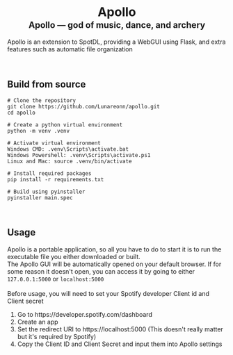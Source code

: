 <h1 align=center>
  <b>Apollo</b>
  <br>
  <sup><sub>Apollo — god of music, dance, and archery</sub></sup>
</h1>

<p>Apollo is an extension to SpotDL, providing a WebGUI using Flask, and extra features such as automatic file organization</p>
<br>

## Build from source
```
# Clone the repository
git clone https://github.com/Lunareonn/apollo.git
cd apollo

# Create a python virtual environment
python -m venv .venv

# Activate virtual environment
Windows CMD: .venv\Scripts\activate.bat
Windows Powershell: .venv\Scripts\activate.ps1
Linux and Mac: source .venv/bin/activate

# Install required packages
pip install -r requirements.txt

# Build using pyinstaller
pyinstaller main.spec
```
<br>

## Usage
<p>Apollo is a portable application, so all you have to do to start it is to run the executable file you either downloaded or built.<br>
The Apollo GUI will be automatically opened on your default browser. If for some reason it doesn't open, you can access it by going to either <code>127.0.0.1:5000</code> or <code>localhost:5000</code>
<br>
<br>
Before usage, you will need to set your Spotify developer Client id and Client secret</p>
<ol>
  <li>Go to https://developer.spotify.com/dashboard</li>
  <li>Create an app</li>
  <li>Set the redirect URI to https://localhost:5000 (This doesn't really matter but it's required by Spotify)</li>
  <li>Copy the Client ID and Client Secret and input them into Apollo settings</li>
</ol>
